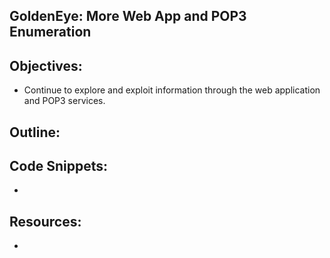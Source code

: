 GoldenEye: More Web App and POP3 Enumeration
----------------------------------------------------------------

Objectives:
----------------------------------------------------------------
+ Continue to explore and exploit information through the web application and POP3 services.

Outline:
----------------------------------------------------------------


Code Snippets:
----------------------------------------------------------------
+ 

Resources:
----------------------------------------------------------------
+ 

